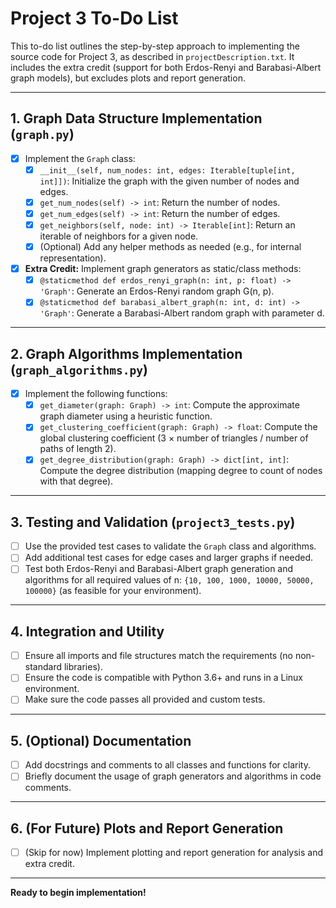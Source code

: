 # Project 3 To-Do List

This to-do list outlines the step-by-step approach to implementing the source code for Project 3, as described in `projectDescription.txt`. It includes the extra credit (support for both Erdos-Renyi and Barabasi-Albert graph models), but excludes plots and report generation.

---

## 1. Graph Data Structure Implementation (`graph.py`)

- [x] Implement the `Graph` class:
  - [x] `__init__(self, num_nodes: int, edges: Iterable[tuple[int, int]])`: Initialize the graph with the given number of nodes and edges.
  - [x] `get_num_nodes(self) -> int`: Return the number of nodes.
  - [x] `get_num_edges(self) -> int`: Return the number of edges.
  - [x] `get_neighbors(self, node: int) -> Iterable[int]`: Return an iterable of neighbors for a given node.
  - [x] (Optional) Add any helper methods as needed (e.g., for internal representation).

- [x] **Extra Credit:** Implement graph generators as static/class methods:
  - [x] `@staticmethod def erdos_renyi_graph(n: int, p: float) -> 'Graph'`: Generate an Erdos-Renyi random graph G(n, p).
  - [x] `@staticmethod def barabasi_albert_graph(n: int, d: int) -> 'Graph'`: Generate a Barabasi-Albert random graph with parameter d.

---

## 2. Graph Algorithms Implementation (`graph_algorithms.py`)

- [x] Implement the following functions:
  - [x] `get_diameter(graph: Graph) -> int`: Compute the approximate graph diameter using a heuristic function.
  - [x] `get_clustering_coefficient(graph: Graph) -> float`: Compute the global clustering coefficient (3 × number of triangles / number of paths of length 2).
  - [x] `get_degree_distribution(graph: Graph) -> dict[int, int]`: Compute the degree distribution (mapping degree to count of nodes with that degree).

---

## 3. Testing and Validation (`project3_tests.py`)

- [ ] Use the provided test cases to validate the `Graph` class and algorithms.
- [ ] Add additional test cases for edge cases and larger graphs if needed.
- [ ] Test both Erdos-Renyi and Barabasi-Albert graph generation and algorithms for all required values of n: `{10, 100, 1000, 10000, 50000, 100000}` (as feasible for your environment).

---

## 4. Integration and Utility

- [ ] Ensure all imports and file structures match the requirements (no non-standard libraries).
- [ ] Ensure the code is compatible with Python 3.6+ and runs in a Linux environment.
- [ ] Make sure the code passes all provided and custom tests.

---

## 5. (Optional) Documentation

- [ ] Add docstrings and comments to all classes and functions for clarity.
- [ ] Briefly document the usage of graph generators and algorithms in code comments.

---

## 6. (For Future) Plots and Report Generation

- [ ] (Skip for now) Implement plotting and report generation for analysis and extra credit.

---

**Ready to begin implementation!** 